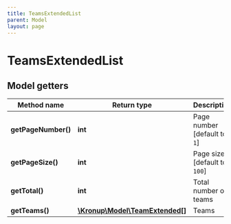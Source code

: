 ```yaml
---
title: TeamsExtendedList
parent: Model
layout: page
---
```


# TeamsExtendedList

## Model getters

Method name | Return type | Description
------------ | ------------- | -------------
**getPageNumber()** | **int** | Page number [default to `1`]
**getPageSize()** | **int** | Page size [default to `100`]
**getTotal()** | **int** | Total number of teams
**getTeams()** | [**\Kronup\Model\TeamExtended[]**](../TeamExtended) | Teams


